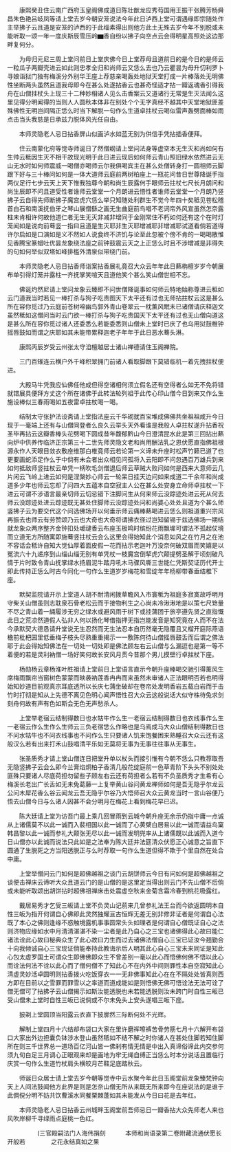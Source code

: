 <!-- { "loadSidebar": true } -->
　　康熙癸丑住云南广西府玉皇阁佛成道日陈壮猷龙应秀芶国用王振干张腾芳杨舜昌朱色艳吕岐凤等请上堂去岁今朝安笼说法今年此日泸西上堂可谓遇缘即宗随处作主举拂子云且道是安笼的泸西的于此缁素得出则他方此土无殊去岁今年不别脱或未能听取一颂一年一度庆斯辰雪压岭▆香自纷以拂子向空点云会得明星高照处这边那畔复何分。

　　为母归元尼三周上堂问前日上堂庆佛今日上堂荐母且道前日的是今日的是师云一粒瓜子两瓣壳进云如此则忠孝全归和尚师云又恁么去也乃云瞿昙为母升忉利罗卜寻娘诣狱门独有梅溪分外别华王座上荐慈亲喝轰处地狱天堂打成一片棒落处无明佛性坐断两头虽然且道我母即今在甚么处遂拈香云也甚奇怪适才拈一瓣返魂香引得我舟在山僧拄杖头上现三十二种妙相诸人见么击香案云又道诸行无常是生灭法闻么这里见得分明闻得的当则人人圆秋本体非在别处个个无字真经不越其中天堂地狱匪差殊佛性无明岂间隔正恁么时当下解脱一句作么生道卓拄杖云喝似雷声轰劈面棒如雨点击当头我慈是日承兹力脱体风光任自由。

　　本师灵隐老人忌日拈香屏山似画泸水如蓝无别为供信手凭拈插香便拜。

　　住云南蒙化府等觉寺师诞日了然僧纲请上堂问法身等虚空本无生灭和尚如何有生帅云秪因生灭不相干故现光明于此日进云现后如何师云青山照旧绿水依然进云无山无水时如何师震威一喝僧亦喝师云尔我俱喝宾主在甚么处僧转身打一圆相师云脚跟下好与三十棒问如何是一体大道师云庭前两树柏座上一瓶花问昔日世尊降诞手指两仪足行七步云天上天下惟我独尊今朝和尚生辰露何手眼师云拄杖七尺长月朗问和尚生辰即不问且道受性者谁师云堂堂一个月朗进云悟性者谁师云堂堂一个月朗乃竖拂子云自得先师断拂子魔宫虎穴恁么举只知随处利群生不觉今年四十矣秪见苍松稽首白石和南溪抚伯牙之琴山展僧繇之画无生曲庭前鸟唱不老词帘外风宣虽然怎奈露柱未肯相许何故他道仁者无生无灭非减非增同于金刚常住不朽如何还有这个在时灯笼闻如是说向前蓦竖一指曰且道是生灭耶非生灭耶增减耶非增减耶试道看倘若道得许尔启如是口演如是义不然如人说食终不济饥与论至此忽被个傍不肯的一喝喝散惟见香腾宝篆蜡吐优昙龙象绕法座之前钟鼓震云天之上正恁么时且不涉增减是非得失的句如何举似双塔如峰排槛外清泉似带绕门前。

　　本师灵隐老人忌日拈香师诣案拈香展礼竟召大众云年年此日爇栴檀岁岁今朝展布单引得灯笼并露柱一齐抚掌笑喧天且道他笑个甚么笑山僧世相不忘。

　　佛诞灼然尼请上堂问龙象云臻即不问世僧降诞事如何师云特地始称尊进云秪如云门道我当时若见一棒打杀与狗子吃贵图天下太平还有过也无师拈拄杖云这是甚么所在容你觅过乃云庭前苍树啼幽鸟郭外青山卷翠云一枕薰风眠未已诸僧请庆释迦文虽然秪如这僧问当时云门欲一棒打杀与狗子吃贵国天下太平还有过也无山僧向道这是甚么所在容你觅过诸人还委悉么若能委悉则山僧未上堂时已庆了也乌用挝鼓椎钟摇唇鼓如而谓之庆耶如其未能带累释迦老子年年于此日恶水蓦头淋。

　　康熙丙辰岁受云州张太守洎檀越居士诸山禅德请住玉阁禅院。

　　三门百雉连云横户外千峰积翠拥门前诸人看取脚跟下莫错临机一着先拽拄杖便进。

　　大殿马牛凭我应仙佛任他成但得空诸相何须立假名还有空得者么如无不免将错就错展具便拜方丈这个所在诸佛于此转法轮列祖于此传心印山僧今日到来又作么生施设棒似三春雨喝如五夜雷卓拄杖喝一喝。

　　结制太守张护法设斋请上堂指法座云千华砌就百宝堆成佛佛共坐祖祖咸升今日现于一毫端上还有与山僧同登者么良久云举头天外看谁是我般人卓拄杖遂升拈香祝
圣毕再拈云这瓣香棒头花劈喝下圆成昔年馥郁黔山今日澄清昆水此是第三回拈出爇向炉中供养传临济正宗第三十二世先师灵隐文老和尚用酬法乳之恩伏愿直指佛祖根源永作人天眼目敛衣敷座维那白椎竟师云若论第一义谛未升座时松声竹籁已道了也更要画蛇添足作么于中倘有未会者出众相见问孤将入云阳即不问忽遇百万雄兵到来如何抵敌师竖拄杖云单凭一柄吹毛剑僧退后师云草贼大败问如何是西来大意师云几片闲云飞岭上进云如何是涅槃妙心师云一轮杲日挂天边问如来成道二千余年和尚成道多少年也师云忘却了问四大五蕴本自空寂主人公在甚么处安身立命师卓拄杖一下进云可谓不涉语言最亲切师云切忌错下注脚问生从何来师云没踪迹处进云死从何去师云没踪迹处进云踪迹既无甚处住脚师云没踪迹处问和尚婆心处处且道为个甚么师竖拂子云为要交代这个问选佛场开以何垂示师云痛棒爇喝进云恁么则祖道重兴宗风再振去也师云有劳赞颂乃云也大奇也大奇将谓拂衣径过岂知留锡于兹选佛场一期结就龙象众两序整齐金钟扣处叆叇香云布座玉板鸣时缤纷花雨飘墀可谓法不孤起仗境而立道无方所随寓即施蓦竖拄杖云会么这里会得始知此个消息如风之在竹月之在池不容话会秪许自知大觉仙厚着面皮假一花而拈示老迦叶万没奈何破双眉而笑嬉是以冤流六十九递序到山缁山缁无别有单凭杖一枝魔宫倒挈虎穴颠提劈圣解于顷刻破凡情于片时致令青山抚掌绿水扬眉泥牛踏月吼木马骤风嘶三世能仁凭斯契证历代开士即此传持正恁么时古今同化一句作么生道岁岁梅花和雪绽年年杨柳带春垂结椎下座。

　　默契监院请开示上堂道人胡不耐清闲拨草瞻风入市寰秪为祖庭多寂寞故呼明月守柴关山僧虽则志耽泉石骨老松云而于接物利生之心尚未冷湫湫地是以策七尺筇量不尽之青山着一緉履涉无穷之绿水或避风雨于树下或挂蒲团于旅亭遵先贤之直指慨此日之荒凉然道假人弘非人何以扬化琴借指押无指岂能发音是知究竟在人而不在法今承默契大德恳请升堂说无生忍然而无生法忍本自历然毫无隐覆且又榴开庭际燕语檐前枇杷园里低垂梅子枝头尽熟重重揭示一一敷陈何待山僧摇唇鼓舌而后谓之佛法耶于此会得始知佛法在一切处一切处即是佛法顾左右云山僧与么漏逗也是第一等不着便的若是灵利衲僧一场好笑何故长安风月贯今昔那个男儿摸壁行卓拄杖下座。

　　杨勋杨云章杨淮叶胜祖请上堂前日上堂语言直示今朝升座棒喝交驰引得薰风生席梅雨飘帘当窗树色蒙蒙而映袭衲莲香冉冉而来虽然未审诸人正法眼明否若也明得始知妙道目前观真宗耳底透所以长庆七蒲坐破却在卷帘处发明香岩五载白岩而于击竹时打彻是知从上先德不离见色明心闻声悟性召大众云这般说话大似守株待兔求剑刻舟何故有声有色如斯会无色无声愁杀人。

　　上堂举老宿云结制得数日也水牯牛作么生一老宿云结制得数日也衣线事作么生一老宿云作么生作么生师云三负老宿恁么作略也是乌焉成马大众山僧结制得数日也不问水牯牛也不问衣线事也不问作么生只要诸人饥来饱餐困来熟睡召大众云还有这般汉么若有出来打禾山鼓唱清平乐如无莫将无事为无事往往事从无事生。

　　张圣质秀才请上堂山僧连日把堂升单以杖头而接引惟有今朝不恁么只教荐取吾无隐竖拂子云会么即今兰膏焰炯柏子香清几般花绽庭前一色草青阶下头头不别处处匪殊只要诸人尽底荷担勿留些子顾左右云还有荷担者么若有不负圣质秀才生希有心梅溪长老出广长舌如无未免葛藤一上复举黄山谷问黄龙禅师如何是吾无隐乎尔龙云公问木犀花香么谷云闻龙云吾无隐乎尔谷乃大悟师召大众云黄龙当时一言山谷便乃悟去山僧今日与么诸人因甚不会分明月在梅花上看到梅花早已迟。

　　陈大廷请上堂为访吾门最上乘几回冒雨到云城今朝升座无余示仍指中庸一点诚从上诸儒莫不以此一诚而入裴相国以此一诚而了心黄檗白居易以此一诚而请益鸟窠韩昌黎以此一诚而参礼大颠张无尽以此一诚而发明兜率从上诸儒既以此诚而入道今日山僧亦以此诚而说法只此如是之法奉为陈大廷并法筵清众伏愿正心诚意之旨直下圆通了生脱死之方当阳透脱正与么时荐取一句作么生道但得不欺于个里自然在处合中庸。

　　上堂举僧问云门如何是超佛越祖之谈门云胡饼师云今日有问如何是超佛越祖之谈便击禅床云谛听大众且道云门的是山僧的是这里定当得出则云门不先山僧不后倘或未能听取颂出胡饼拈时超佛祖禅床击处震虚空秋来金菊含霜冷春到桃花吸露红。

　　戴居易秀才乞受三皈请上堂不负灵山记莂来几曾参礼法王台而今欲返圆明本自性三皈为指开何谓自心佛即此灵然独耀亘古恒辉无差无别非修非证者是何谓自心法既了本心之佛则逢缘不惑触境露机事事圆常头头如理者是何谓自心僧既证自心之法则济物应缘如水中月清清湛湛不染一尘者是此乃自心之三宝也诸佛得此心故曰能仁诸法诠此心故曰秘典众生了此心故曰力生而过去诸佛法僧自心三宝已证汝今翘勤合十向我倾诚自心三宝现证倘能奉持此教诲示后人明其此心自心三宝未来同证是知此心包太虚罗国土可谓众生即佛佛即众生不曾差别一毫以此心而悟佛何佛不悟以此心而诠法何法不诠以此心而了僧何僧不了知此心不在内外中间则罪性本自空寂知此心清虚灵妙活卓圆明则拈香拨火吃饭穿衣一一无非佛事知此心在在不隔处处皆真则西方即在目前以之雪罪而罪雪以之率道而道成能如是则悟佛无佛可悟诠法无法可诠了僧无僧可了拈拂子云山僧揭示如斯汝能透脱也未若能透脱则汝未跨门时自性三皈已受山僧未上堂时自性三皈已说倘或不尔未免头上安头遂唱三皈下座。

　　披剃上堂圆顶当阳露云衣直下披廓然三际断何处不光辉。

　　解制上堂四月十六结却布袋口大家在里许磨裈嚓裤苦骨劳筋七月十六解开布袋口大家出外边担囊负钵涉水登山虽然秪如不结不解之时你诸人在甚处住脚若知住脚所在则三千世界总一道场百亿河山皆一佛刹有情无情是中出入真谛俗谛此内交参何须九旬白足三月调心正眼观来却是画地为牢无绳自缚正当恁么时本分说话且置临行庆赏一句作么生道竹杖肩头横皎月芒鞋足底踏秋云。

　　师诞日众居士请上堂去岁今朝等觉寺中云水聚今年此日玉阁堂前龙象臻梵钟向天上人间法鼓闻他方此界是则是怎奈山僧无所从来既无所来即今在座说法的是谁于此倜傥分明不妨共饮曹溪水同餐栗棘蓬如其未能发从今日曰花是去年红。

　　本师灵隐老人忌日拈香云州城畔玉阁堂前吾师忌日一瓣香拈大众先师老人来也风吹岸柳千寻绿雨点庭桃一色红。

　　　　　(三官殿嗣法门人海伟捐刻
　　　本师和尚语录第二卷附藏流通伏愿长开般若
　　　　之花永结真如之果
